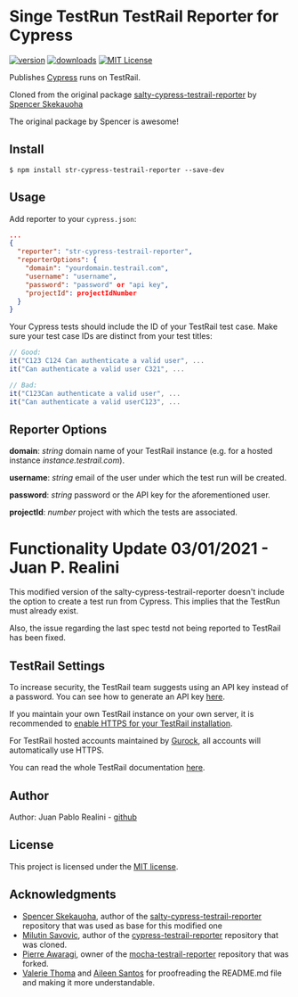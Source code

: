 # Singe TestRun TestRail Reporter for Cypress

[![version](https://img.shields.io/npm/v/cypress-testrail-reporter.svg)](https://www.npmjs.com/package/cypress-testrail-reporter)
[![downloads](https://img.shields.io/npm/dt/cypress-testrail-reporter.svg)](https://www.npmjs.com/package/cypress-testrail-reporter)
[![MIT License](https://img.shields.io/github/license/Vivify-Ideas/cypress-testrail-reporter.svg)](https://github.com/Vivify-Ideas/cypress-testrail-reporter/blob/master/LICENSE.md)

Publishes [Cypress](https://www.cypress.io/) runs on TestRail.

Cloned from the original package [salty-cypress-testrail-reporter](https://github.com/skekauoha/salty-cypress-testrail-reporter) by [Spencer Skekauoha](https://github.com/skekauoha)

The original package by Spencer is awesome!

## Install

```shell
$ npm install str-cypress-testrail-reporter --save-dev
```

## Usage

Add reporter to your `cypress.json`:

```json
...
{
  "reporter": "str-cypress-testrail-reporter",
  "reporterOptions": {
    "domain": "yourdomain.testrail.com",
    "username": "username",
    "password": "password" or "api key",
    "projectId": projectIdNumber
  }
}
```

Your Cypress tests should include the ID of your TestRail test case. Make sure your test case IDs are distinct from your test titles:

```Javascript
// Good:
it("C123 C124 Can authenticate a valid user", ...
it("Can authenticate a valid user C321", ...

// Bad:
it("C123Can authenticate a valid user", ...
it("Can authenticate a valid userC123", ...
```

## Reporter Options

**domain**: _string_ domain name of your TestRail instance (e.g. for a hosted instance _instance.testrail.com_).

**username**: _string_ email of the user under which the test run will be created.

**password**: _string_ password or the API key for the aforementioned user.

**projectId**: _number_ project with which the tests are associated.

# Functionality Update 03/01/2021 - Juan P. Realini

This modified version of the salty-cypress-testrail-reporter doesn't include the option to create a test run from Cypress. This implies that the TestRun must already exist.

Also, the issue regarding the last spec testd not being reported to TestRail has been fixed.

## TestRail Settings

To increase security, the TestRail team suggests using an API key instead of a password. You can see how to generate an API key [here](http://docs.gurock.com/testrail-api2/accessing#username_and_api_key).

If you maintain your own TestRail instance on your own server, it is recommended to [enable HTTPS for your TestRail installation](http://docs.gurock.com/testrail-admin/admin-securing#using_https).

For TestRail hosted accounts maintained by [Gurock](http://www.gurock.com/), all accounts will automatically use HTTPS.

You can read the whole TestRail documentation [here](http://docs.gurock.com/).

## Author

Author: Juan Pablo Realini - [github](https://github.com/jprealini)

## License

This project is licensed under the [MIT license](/LICENSE.md).

## Acknowledgments
* [Spencer Skekauoha](https://github.com/skekauoha), author of the [salty-cypress-testrail-reporter](https://github.com/skekauoha/salty-cypress-testrail-reporter) repository that was used as base for this modified one
* [Milutin Savovic](https://github.com/mickosav), author of the [cypress-testrail-reporter](https://github.com/Vivify-Ideas/cypress-testrail-reporter) repository that was cloned.
* [Pierre Awaragi](https://github.com/awaragi), owner of the [mocha-testrail-reporter](https://github.com/awaragi/mocha-testrail-reporter) repository that was forked.
* [Valerie Thoma](https://github.com/ValerieThoma) and [Aileen Santos](https://github.com/asantos3026) for proofreading the README.md file and making it more understandable.
